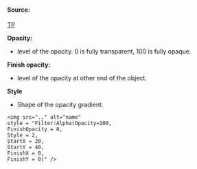#### Source:
[TP](https://www.tutorialspoint.com/css/css_text_effects.htm)

**Opacity:**

* level of the opacity. 0 is fully transparent, 100 is fully opaque.

**Finish opacity:**

* level of the opacity at other end of the object.

**Style**

* Shape of the opacity gradient.

```
<img src=".." alt="name"
style = "Filter:Alpha(Opacity=100,
FinishOpacity = 0,
Style = 2,
StartX = 20,
StartY = 40,
FinishX = 0,
FinishY = 0)" />
```